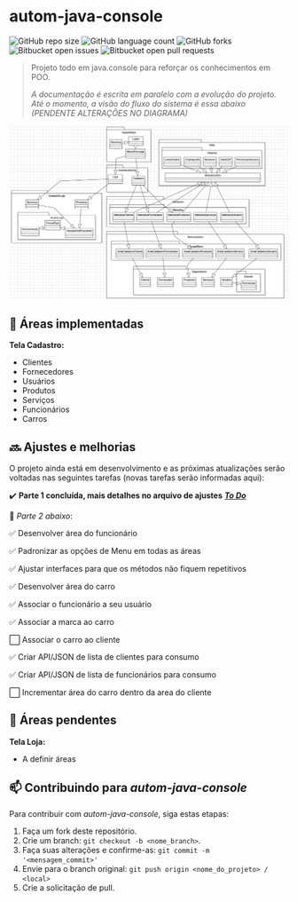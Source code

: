 # autom-java-console

![GitHub repo size](https://img.shields.io/github/repo-size/tioncko/autom-java-console?style=for-the-badge)
![GitHub language count](https://img.shields.io/github/languages/count/tioncko/autom-java-console?style=for-the-badge)
![GitHub forks](https://img.shields.io/github/forks/tioncko/autom-java-console?style=for-the-badge)
![Bitbucket open issues](https://img.shields.io/bitbucket/issues/tioncko/autom-java-console?style=for-the-badge)
![Bitbucket open pull requests](https://img.shields.io/bitbucket/pr-raw/tioncko/autom-java-console?style=for-the-badge)

> Projeto todo em java.console para reforçar os conhecimentos em POO.
>
> *A documentação é escrita em paralelo com a evolução do projeto. Até o momento, a visão do fluxo do sistema é essa abaixo (PENDENTE ALTERAÇÕES NO DIAGRAMA)*

![Visão do fluxo do sistema](img/autom.png)

## 🚀 Áreas implementadas
**Tela Cadastro:**
- Clientes
- Fornecedores
- Usuários
- Produtos
- Serviços
- Funcionários
- Carros

## 🔜 Ajustes e melhorias

O projeto ainda está em desenvolvimento e as próximas atualizações serão voltadas nas seguintes tarefas (novas tarefas serão informadas aqui):

✔️ **Parte 1 concluída, mais detalhes no arquivo de ajustes**
**_[To Do](ToDo.txt)_**

🔄 *Parte 2 abaixo*:

✅ Desenvolver área do funcionário

✅ Padronizar as opções de Menu em todas as áreas

✅ Ajustar interfaces para que os métodos não fiquem repetitivos

✅ Desenvolver área do carro

✅ Associar o funcionário a seu usuário

✅ Associar a marca ao carro

⬜ Associar o carro ao cliente

✅ Criar API/JSON de lista de clientes para consumo

✅ Criar API/JSON de lista de funcionários para consumo

⬜ Incrementar área do carro dentro da area do cliente

## 📝 Áreas pendentes

**Tela Loja:**
- A definir áreas

## 📫 Contribuindo para *autom-java-console*

Para contribuir com *autom-java-console*, siga estas etapas:

1. Faça um fork deste repositório.
2. Crie um branch: `git checkout -b <nome_branch>`.
3. Faça suas alterações e confirme-as: `git commit -m '<mensagem_commit>'`
4. Envie para o branch original: `git push origin <nome_do_projeto> / <local>`
5. Crie a solicitação de pull.